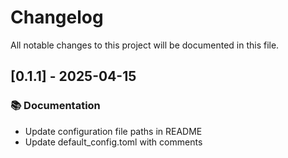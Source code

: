 # Changelog

All notable changes to this project will be documented in this file.

## [0.1.1] - 2025-04-15

### 📚 Documentation

- Update configuration file paths in README
- Update default_config.toml with comments

